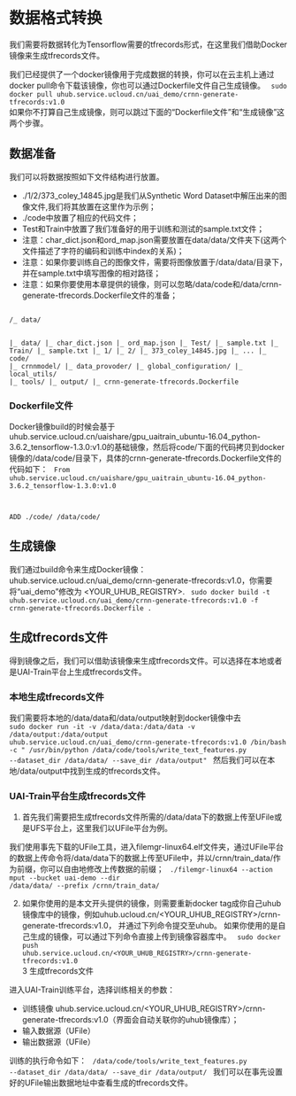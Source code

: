 

# 数据格式转换
我们需要将数据转化为Tensorflow需要的tfrecords形式，在这里我们借助Docker镜像来生成tfrecords文件。

我们已经提供了一个docker镜像用于完成数据的转换，你可以在云主机上通过docker pull命令下载该镜像，你也可以通过Dockerfile文件自己生成镜像。
<code>
sudo docker pull uhub.service.ucloud.cn/uai_demo/crnn-generate-tfrecords:v1.0
</code>
如果你不打算自己生成镜像，则可以跳过下面的“Dockerfile文件”和“生成镜像”这两个步骤。

## 数据准备
我们可以将数据按照如下文件结构进行放置。

  * ./1/2/373\_coley\_14845.jpg是我们从Synthetic Word Dataset中解压出来的图像文件,我们将其放置在这里作为示例；
  * ./code中放置了相应的代码文件；
  * Test和Train中放置了我们准备好的用于训练和测试的sample.txt文件；
  * 注意：char\_dict.json和ord\_map.json需要放置在data/data/文件夹下(这两个文件描述了字符的编码和训练中index的关系)；
  * 注意：如果你要训练自己的图像文件，需要将图像放置于/data/data/目录下，并在sample.txt中填写图像的相对路径；
  * 注意：如果你要使用本章提供的镜像，则可以忽略/data/code和/data/crnn-generate-tfrecords.Dockerfile文件的准备；

<code>
/_ data/

|_ data/
|_ char_dict.json
|_ ord_map.json
    |_ Test/
      |_ sample.txt
    |_ Train/
      |_ sample.txt
    |_ 1/
      |_ 2/
       |_ 373_coley_14845.jpg
    |_ ...
      |_ code/
	|_ crnnmodel/
    |_ data_provoder/
    |_ global_configuration/
    |_ local_utils/
    |_ tools/
      |_ output/
      |_ crnn-generate-tfrecords.Dockerfile
    </code>

### Dockerfile文件
Docker镜像build的时候会基于uhub.service.ucloud.cn/uaishare/gpu\_uaitrain\_ubuntu-16.04\_python-3.6.2\_tensorflow-1.3.0:v1.0的基础镜像，然后将code/下面的代码拷贝到docker镜像的/data/code/目录下，具体的crnn-generate-tfrecords.Dockerfile文件的代码如下：
<code>
From uhub.service.ucloud.cn/uaishare/gpu_uaitrain_ubuntu-16.04_python-3.6.2_tensorflow-1.3.0:v1.0

ADD ./code/ /data/code/
</code>

## 生成镜像
我们通过build命令来生成Docker镜像：uhub.service.ucloud.cn/uai\_demo/crnn-generate-tfrecords:v1.0，你需要将“uai\_demo”修改为 <YOUR\_UHUB\_REGISTRY>.
<code>
sudo docker build -t uhub.service.ucloud.cn/uai_demo/crnn-generate-tfrecords:v1.0 -f crnn-generate-tfrecords.Dockerfile .
</code>

## 生成tfrecords文件
得到镜像之后，我们可以借助该镜像来生成tfrecords文件。可以选择在本地或者是UAI-Train平台上生成tfrecords文件。
### 本地生成tfrecords文件
我们需要将本地的/data/data和/data/output映射到docker镜像中去
<code>
sudo docker run -it -v /data/data:/data/data -v /data/output:/data/output uhub.service.ucloud.cn/uai_demo/crnn-generate-tfrecords:v1.0  /bin/bash -c " /usr/bin/python /data/code/tools/write_text_features.py --dataset_dir /data/data/ --save_dir /data/output"
</code>
然后我们可以在本地/data/output中找到生成的tfrecords文件。
### UAI-Train平台生成tfrecords文件
1. 首先我们需要把生成tfrecords文件所需的/data/data下的数据上传至UFile或是UFS平台上，这里我们以UFile平台为例。

我们使用事先下载的UFile工具，进入filemgr-linux64.elf文件夹，通过UFile平台的数据上传命令将/data/data下的数据上传至UFile中，并以/crnn/train\_data/作为前缀，你可以自由地修改上传数据的前缀；
<code>
./filemgr-linux64 --action mput --bucket uai-demo --dir /data/data/ --prefix /crnn/train_data/ 
</code>

2. 如果你使用的是本文开头提供的镜像，则需要重新docker tag成你自己uhub 镜像库中的镜像，例如uhub.ucloud.cn/<YOUR\_UHUB\_REGISTRY>/crnn-generate-tfrecords:v1.0， 并通过下列命令提交至uhub。 
   如果你使用的是自己生成的镜像，可以通过下列命令直接上传到镜像容器库中。
   <code>
   sudo docker push uhub.service.ucloud.cn/<YOUR_UHUB_REGISTRY>/crnn-generate-tfrecords:v1.0
   </code>
   3 生成tfrecords文件

进入UAI-Train训练平台，选择训练相关的参数：

  * 训练镜像 uhub.service.ucloud.cn/<YOUR\_UHUB\_REGISTRY>/crnn-generate-tfrecords:v1.0（界面会自动关联你的uhub镜像库）；
  * 输入数据源（UFile）
  * 输出数据源（UFile）

训练的执行命令如下：
<code>
/data/code/tools/write_text_features.py --dataset_dir /data/data/ --save_dir /data/output/
</code>
我们可以在事先设置好的UFile输出数据地址中查看生成的tfrecords文件。




